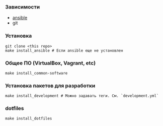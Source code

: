### Зависимости

* [ansible](http://docs.ansible.com/ansible/intro_installation.html)
* git

### Установка
```
git clone <this repo>
make install_ansible # Если ansible еще не установлен
```

### Общее ПО (VirtualBox, Vagrant, etc)
```
make install_common-software
```

### Установка пакетов для разработки
```
make install_development # Можно задавать теги. См. `development.yml`
```

### dotfiles
```
make install_dotfiles
```
